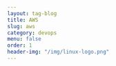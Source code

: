```yaml
---
layout: tag-blog
title: AWS
slug: aws
category: devops
menu: false
order: 1
header-img: "/img/linux-logo.png"
---
```

